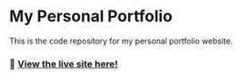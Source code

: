 # My Personal Portfolio

This is the code repository for my personal portfolio website.

### 🚀 [View the live site here!](https://longmose-portfolio.duckdns.org)
